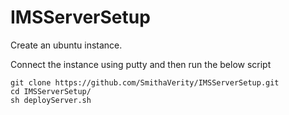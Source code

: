 # IMSServerSetup

Create an ubuntu instance.



Connect the instance using putty and then run the below script
```
git clone https://github.com/SmithaVerity/IMSServerSetup.git
cd IMSServerSetup/
sh deployServer.sh
```


